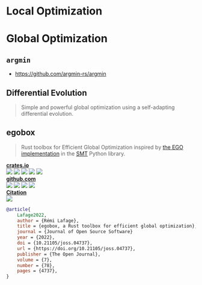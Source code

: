 # Local Optimization

# Global Optimization

## `argmin`
- https://github.com/argmin-rs/argmin

## Differential Evolution
> Simple and powerful global optimization using a self-adapting differential evolution.

## egobox
> Rust toolbox for Efficient Global Optimization inspired by
> [the EGO implementation](https://smt.readthedocs.io/en/stable/_src_docs/applications/ego.html)
> in the [SMT](https://github.com/SMTorg/smt) Python library.

[**crates.io**](https://crates.io/crates/egobox)
<br>
![](https://img.shields.io/crates/v/egobox?style=flat-square)
![](https://img.shields.io/crates/l/egobox?style=flat-square)
![](https://img.shields.io/crates/dr/egobox?style=flat-square)
![](https://img.shields.io/crates/d/egobox?style=flat-square)
![](https://img.shields.io/crates/dependents/egobox?style=flat-square)
<br>
[**github.com**](https://github.com/relf/egobox)
<br>
![](https://img.shields.io/github/stars/relf/egobox?style=flat-square)
![](https://img.shields.io/github/commit-activity/y/relf/egobox?style=flat-square)
![](https://img.shields.io/github/last-commit/relf/egobox?style=flat-square)
![](https://img.shields.io/github/contributors/relf/egobox?style=flat-square)
<br>
[**Citation**](https://doi.org/10.21105/joss.04737)
<br>
![](https://img.shields.io/badge/JOSS-10.21105%2Fjoss.04737-blue?style=flat-square)
<span style="display: inline;" class='altmetric-embed' data-badge-type='default' data-doi='10.1016/S0140-6736(11)61619-x'></span>

```BibTex
@article{
    Lafage2022,
    author = {Rémi Lafage},
    title = {egobox, a Rust toolbox for efficient global optimization},
    journal = {Journal of Open Source Software}
    year = {2022},
    doi = {10.21105/joss.04737},
    url = {https://doi.org/10.21105/joss.04737},
    publisher = {The Open Journal},
    volume = {7},
    number = {78},
    pages = {4737},
}
```
